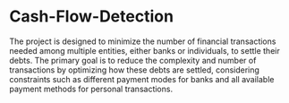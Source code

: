 # Cash-Flow-Detection
The project is designed to minimize the number of financial transactions needed among multiple entities, either banks or individuals, to settle their debts. The primary goal is to reduce the complexity and number of transactions by optimizing how these debts are settled, considering constraints such as different payment modes for banks and all available payment methods for personal transactions.
